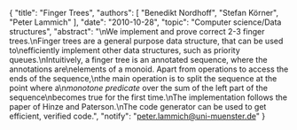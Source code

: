 {
    "title": "Finger Trees",
    "authors": [
        "Benedikt Nordhoff",
        "Stefan Körner",
        "Peter Lammich"
    ],
    "date": "2010-10-28",
    "topic": "Computer science/Data structures",
    "abstract": "\nWe implement and prove correct 2-3 finger trees.\nFinger trees are a general purpose data structure, that can be used to\nefficiently implement other data structures, such as priority queues.\nIntuitively, a finger tree is an annotated sequence, where the annotations are\nelements of a monoid. Apart from operations to access the ends of the sequence,\nthe main operation is to split the sequence at the point where a\n<em>monotone predicate</em> over the sum of the left part of the sequence\nbecomes true for the first time.\nThe implementation follows the paper of Hinze and Paterson.\nThe code generator can be used to get efficient, verified code.",
    "notify": "peter.lammich@uni-muenster.de"
}